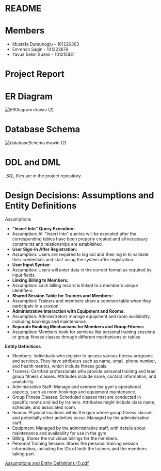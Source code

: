 # README

# Members
- Mustafa Dursunoglu - 101226363
- Emrehan Sagin - 101223876
- Yavuz Selim Suzen - 101215831




# Project Report

# ER Diagram
![ERDiagram drawio (2)](https://github.com/yssuzen/3005final/assets/77358030/ac72343b-975c-4c41-9d44-039bc8f47a68)



# Database Schema
![databaseSchema drawio (2)](https://github.com/yssuzen/3005final/assets/77358030/550a1ce5-2b6f-4887-80f8-905ab034e152)



# DDL and DML
.SQL files are in the project repository.


# Design Decisions: Assumptions and Entity Definitions 
Assumptions
- **"Insert Into" Query Execution:**
- Assumption: All "Insert Into" queries will be executed after the corresponding tables have
been properly created and all necessary constraints and relationships are established.
- **User Sign-In After Registration:**
- Assumption: Users are required to log out and then log in to validate their credentials
and start using the system after registration.
- **User Input Syntax:**
- Assumption: Users will enter data in the correct format as required by input fields.
- **Linking Billing to Members:**
- Assumption: Each billing record is linked to a member's unique identifiers.
- **Shared Session Table for Trainers and Members:**
- Assumption: Trainers and members share a common table when they participate in a
session.
- **Administrative Interaction with Equipment and Rooms:**
- Assumption: Administrators manage equipment and room availability, including bookings
and maintenance.
- **Separate Booking Mechanisms for Members and Group Fitness:**
- Assumption: Members book for services like personal training sessions or group fitness
classes through different mechanisms or tables.


**Entity Definitions**
- Members: Individuals who register to access various fitness programs and services. They have
attributes such as name, email, phone number, and health metrics, which include fitness goals.
- Trainers: Certified professionals who provide personal training and lead group fitness classes.
Attributes include name, contact information, and availability.
- Administrative Staff: Manage and oversee the gym's operational aspects, such as room
bookings and equipment maintenance.
- Group Fitness Classes: Scheduled classes that are conducted in specific rooms and led by
trainers. Attributes might include class name, schedule, and associated room.
- Rooms: Physical locations within the gym where group fitness classes and potentially other
activities occur. Managed by the administrative staff.
- Equipment: Managed by the administrative staff, with details about maintenance and
availability for use in the gym.
- Billing: Stores the individual billings for the members.
- Personal Training Session: Stores the personal training session information, including the IDs
of both the trainers and the members taking part.

[Assumptions and Entity Definitions (1).pdf](https://github.com/yssuzen/3005final/files/14969104/Assumptions.and.Entity.Definitions.1.pdf)
